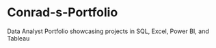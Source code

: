 # Conrad-s-Portfolio
Data Analyst Portfolio showcasing projects in SQL, Excel, Power BI, and Tableau
